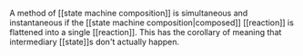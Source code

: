 A method of [[state machine composition]] is simultaneous and instantaneous if the [[state machine composition|composed]]  [[reaction]] is flattened into a single [[reaction]]. This has the corollary of meaning that intermediary [[state]]s don't actually happen.